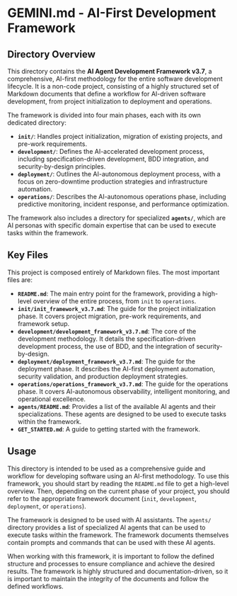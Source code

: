 # GEMINI.md - AI-First Development Framework

## Directory Overview

This directory contains the **AI Agent Development Framework v3.7**, a comprehensive, AI-first methodology for the entire software development lifecycle. It is a non-code project, consisting of a highly structured set of Markdown documents that define a workflow for AI-driven software development, from project initialization to deployment and operations.

The framework is divided into four main phases, each with its own dedicated directory:

*   **`init/`**: Handles project initialization, migration of existing projects, and pre-work requirements.
*   **`development/`**: Defines the AI-accelerated development process, including specification-driven development, BDD integration, and security-by-design principles.
*   **`deployment/`**: Outlines the AI-autonomous deployment process, with a focus on zero-downtime production strategies and infrastructure automation.
*   **`operations/`**: Describes the AI-autonomous operations phase, including predictive monitoring, incident response, and performance optimization.

The framework also includes a directory for specialized **`agents/`**, which are AI personas with specific domain expertise that can be used to execute tasks within the framework.

## Key Files

This project is composed entirely of Markdown files. The most important files are:

*   **`README.md`**: The main entry point for the framework, providing a high-level overview of the entire process, from `init` to `operations`.
*   **`init/init_framework_v3.7.md`**: The guide for the project initialization phase. It covers project migration, pre-work requirements, and framework setup.
*   **`development/development_framework_v3.7.md`**: The core of the development methodology. It details the specification-driven development process, the use of BDD, and the integration of security-by-design.
*   **`deployment/deployment_framework_v3.7.md`**: The guide for the deployment phase. It describes the AI-first deployment automation, security validation, and production deployment strategies.
*   **`operations/operations_framework_v3.7.md`**: The guide for the operations phase. It covers AI-autonomous observability, intelligent monitoring, and operational excellence.
*   **`agents/README.md`**: Provides a list of the available AI agents and their specializations. These agents are designed to be used to execute tasks within the framework.
*   **`GET_STARTED.md`**: A guide to getting started with the framework.

## Usage

This directory is intended to be used as a comprehensive guide and workflow for developing software using an AI-first methodology. To use this framework, you should start by reading the `README.md` file to get a high-level overview. Then, depending on the current phase of your project, you should refer to the appropriate framework document (`init`, `development`, `deployment`, or `operations`).

The framework is designed to be used with AI assistants. The `agents/` directory provides a list of specialized AI agents that can be used to execute tasks within the framework. The framework documents themselves contain prompts and commands that can be used with these AI agents.

When working with this framework, it is important to follow the defined structure and processes to ensure compliance and achieve the desired results. The framework is highly structured and documentation-driven, so it is important to maintain the integrity of the documents and follow the defined workflows.
